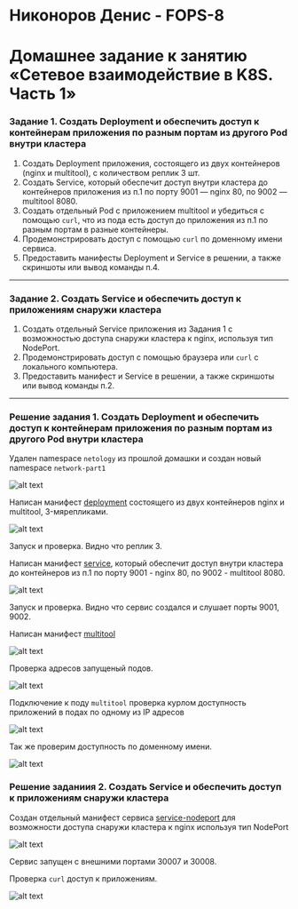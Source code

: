 # Никоноров Денис - FOPS-8
# Домашнее задание к занятию «Сетевое взаимодействие в K8S. Часть 1»

### Задание 1. Создать Deployment и обеспечить доступ к контейнерам приложения по разным портам из другого Pod внутри кластера

1. Создать Deployment приложения, состоящего из двух контейнеров (nginx и multitool), с количеством реплик 3 шт.
2. Создать Service, который обеспечит доступ внутри кластера до контейнеров приложения из п.1 по порту 9001 — nginx 80, по 9002 — multitool 8080.
3. Создать отдельный Pod с приложением multitool и убедиться с помощью `curl`, что из пода есть доступ до приложения из п.1 по разным портам в разные контейнеры.
4. Продемонстрировать доступ с помощью `curl` по доменному имени сервиса.
5. Предоставить манифесты Deployment и Service в решении, а также скриншоты или вывод команды п.4.

------

### Задание 2. Создать Service и обеспечить доступ к приложениям снаружи кластера

1. Создать отдельный Service приложения из Задания 1 с возможностью доступа снаружи кластера к nginx, используя тип NodePort.
2. Продемонстрировать доступ с помощью браузера или `curl` с локального компьютера.
3. Предоставить манифест и Service в решении, а также скриншоты или вывод команды п.2.

---

### Решение задания 1. Создать Deployment и обеспечить доступ к контейнерам приложения по разным портам из другого Pod внутри кластера

Удален namespace `netology` из прошлой домашки и создан новый namespace `network-part1`

![alt text](img/1.png)

Написан манифест [deployment](/deployment.yml) состоящего из двух контейнеров nginx и multitool, 3-мярепликами.

![alt text](img/2.png)

Запуск и проверка. Видно что реплик 3.

Написан манифест [service](/service.yml), который обеспечит доступ внутри кластера до контейнеров из п.1 по порту 9001 - nginx 80, по 9002 - multitool 8080.

![alt text](img/3.png)

Запуск и проверка. Видно что сервис создался и слушает порты 9001, 9002.

Написан манифест [multitool](/multitool.yml)

![alt text](img/4.png)

Проверка адресов запущеный подов.

![alt text](img/5.png)

Подключение к поду `multitool` проверка курлом доступность приложений в подах по одному из IP адресов

![alt text](img/6.png)

Так же проверим доступность по доменному имени.

![alt text](img/7.png)

### Решение заданиия 2. Создать Service и обеспечить доступ к приложениям снаружи кластера

Создан отдельный манифест сервиса [service-nodeport](/service-nodeport.yml) для возможности доступа снаружи кластера к nginx используя тип NodePort

![alt text](img/8.png)

Сервис запущен с внешними портами 30007 и 30008.

Проверка `curl` доступ к приложениям.

![alt text](img/9.png)